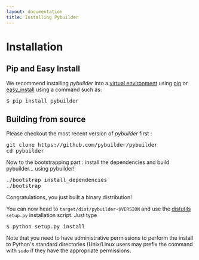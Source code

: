 ```yaml
---
layout: documentation
title: Installing Pybuilder
---
```


# Installation

## Pip and Easy Install

We recommend installing *pybuilder* into a [virtual environment](http://pypi.python.org/pypi/virtualenv) using
[pip](http://pypi.python.org/pypi/pip) or [easy_install](http://packages.python.org/distribute/easy_install.html)
using a command such as:

<pre>$ pip install pybuilder</pre>

## Building from source

Please checkout the most recent version of *pybuilder* first :

<pre>
git clone https://github.com/pybuilder/pybuilder
cd pybuilder
</pre>

Now to the bootstrapping part : install the dependencies and build pybuilder... using pybuilder!

<pre>
./bootstrap install_dependencies
./bootstrap
</pre>

Congratulations, you just built a binary distribution!

You can now head to ```target/dist/pybuilder-$VERSION```
and use the [distutils](http://docs.python.org/distutils/index.html) ```setup.py``` installation script.
Just type
<pre>$ python setup.py install</pre>

Note that you need to have administrative permissions to perform the install to Python's standard directories
(Unix/Linux users may prefix the command with ```sudo``` if they have the appropriate permissions.
